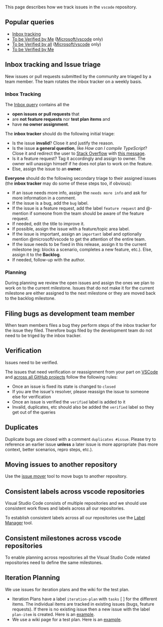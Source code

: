 This page describes how we track issues in the `vscode` repository.

## Popular queries

- [Inbox tracking](https://github.com/Microsoft/vscode/issues?utf8=%E2%9C%93&q=is%3Aopen+no%3Aassignee+-label%3Afeature-request+-label%3Atestplan-item+)
- [To be Verified by Me](https://github.com/issues/assigned?utf8=%E2%9C%93&q=is%3Aissue+is%3Aclosed+-label%3Averified+-label%3Atestplan-item+-label%3Aquestion+-label%3A%22needs+more+info%22+-label%3Aduplicate+-label%3Afeature-request+-label%3Aerror-telemetry+repo%3AMicrosoft%2Fvscode) ([Microsoft/vscode](https://github.com/Microsoft/vscode) only)
- [To be Verified by all](https://github.com/issues?utf8=%E2%9C%93&q=is%3Aissue+is%3Aclosed+-label%3Averified+-label%3Atestplan-item+-label%3Aquestion+-label%3A%22needs+more+info%22+-label%3Aduplicate+-label%3Afeature-request+-label%3Aerror-telemetry+repo%3AMicrosoft%2Fvscode) ([Microsoft/vscode](https://github.com/Microsoft/vscode) only)
- [To be Verified by Me](https://github.com/issues/assigned?utf8=%E2%9C%93&q=is%3Aissue+is%3Aclosed+-label%3Averified+-label%3Atestplan-item+-label%3Aquestion+-label%3A%22needs+more+info%22+-label%3Aduplicate+-label%3Afeature-request+-label%3Aerror-telemetry)

## Inbox tracking and Issue triage
New issues or pull requests submitted by the community are triaged by a team member. The team rotates the inbox tracker on a weekly basis.

### Inbox Tracking

The [Inbox query](https://github.com/Microsoft/vscode/issues?utf8=%E2%9C%93&q=is%3Aopen+no%3Aassignee+-label%3Afeature-request+-label%3Atestplan-item+) contains all the
- **open issues or pull requests** that
- are **not feature requests** nor **test plan items** and
- have **no owner assignment**.

The **inbox tracker** should do the following initial triage:
- Is the issue **invalid**? Close it and justify the reason.
- Is the issue **a general question**, like *How can I compile TypeScript*? Close it and redirect the user to [Stack Overflow](http://stackoverflow.com/questions/tagged/vscode) with [this message](https://gist.github.com/joaomoreno/960b4f643b2ff09bcdf7).
- Is it a feature request? Tag it accordingly and assign to owner. The owner will unassign himself if he does not plan to work on the feature.
- Else, assign the issue to an **owner**.

**Everyone** should do the following secondary triage to their assigned issues (the **inbox tracker** may do some of these steps too, if obvious):
- If an issue needs more info, assign the `needs more info` and ask for more information in a comment.
- If the issue is a bug, add the `bug` label.
- If the issue is a feature request, add the label `feature request` and @-mention if someone from the team should be aware of the feature request.
- If needed, edit the title to improve it.
- If possible, assign the issue with a feature/topic area label.
- If the issue is important, assign an `important` label and optionally mention @microsoft/vscode to get the attention of the entire team.
- If the issue needs to be fixed in this release, assign it to the current milestone (eg: blocks a scenario, completes a new feature, etc.). Else, assign it to the **Backlog**.
- If needed, follow-up with the author.

### Planning
During planning we review the open issues and assign the ones we plan to work on to the current milestone. Issues that do not make it for the current milestone are either assigned to the next milestone or they are moved back to the backlog milestone. 

## Filing bugs as development team member
When team members files a bug they perform steps of the inbox tracker for the issue they filed. Therefore bugs filed by the development team do not need to be triged by the inbox tracker.
 
## Verification

Issues need to be verified.

The issues that need verification or reassignment from your part on [VSCode](https://github.com/issues/assigned?utf8=%E2%9C%93&q=is%3Aissue+is%3Aclosed+-label%3Averified+-label%3Atestplan-item+-label%3Aquestion+-label%3A%22needs+more+info%22+-label%3Aduplicate+-label%3Afeature-request+-label%3Aerror-telemetry+repo%3AMicrosoft%2Fvscode) and [across all GitHub projects](https://github.com/issues/assigned?utf8=%E2%9C%93&q=is%3Aissue+is%3Aclosed+-label%3Averified+-label%3Atestplan-item+-label%3Aquestion+-label%3A%22needs+more+info%22+-label%3Aduplicate+-label%3Afeature-request+-label%3Aerror-telemetry) follow the following rules:

- Once an issue is fixed its state is changed to `closed`
- If you are the issue's resolver, please reassign the issue to someone else for verification
- Once an issue is verified the `verified` label is added to it
- Invalid, duplicates, etc should also be added the `verified` label so they get out of the queries

## Duplicates
Duplicate bugs are closed with a comment `duplicates #issue`. Please try to reference an earlier issue **unless** a later issue is more appropriate (has more context, better scenarios, repro steps, etc.).

## Moving issues to another repository
Use the [issue mover](https://github-issue-mover.appspot.com/) tool to move bugs to another repository.

## Consistent labels across vscode repositories

Visual Studio Code consists of multiple repositories and we should use consistent work flows and labels across all our repositories.

To establish consistent labels across all our repositories use the [Label Manager](http://www.dorukdestan.com/github-label-manager/) tool.

## Consistent milestones across vscode repositories

To enable planning across repositories all the Visual Studio Code related repositories need to define the same milestones.

## Iteration Planning
We use issues for iteration plans and the wiki for the test plan. 
- Iteration Plans have a label `iteration-plan` with `tasks` [ ] for the different items. The individual items are tracked in existing issues (bugs, feature requests). If there is no existing issue then a new issue with the label `plan-item` is created. Here is an [example](https://github.com/Microsoft/vscode/issues/917).
- We use a wiki page for a test plan. Here is an [example](https://github.com/Microsoft/vscode/wiki/December-Test-Plan).